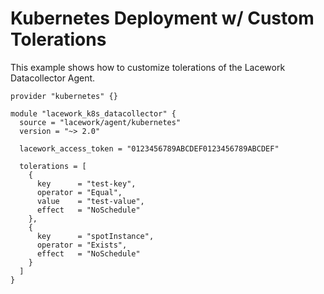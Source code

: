 # Kubernetes Deployment w/ Custom Tolerations

This example shows how to customize tolerations of the Lacework Datacollector Agent.

```hcl
provider "kubernetes" {}

module "lacework_k8s_datacollector" {
  source = "lacework/agent/kubernetes"
  version = "~> 2.0"

  lacework_access_token = "0123456789ABCDEF0123456789ABCDEF"

  tolerations = [
    {
      key      = "test-key",
      operator = "Equal",
      value    = "test-value",
      effect   = "NoSchedule"
    },
    {
      key      = "spotInstance",
      operator = "Exists",
      effect   = "NoSchedule"
    }
  ]
}
```
